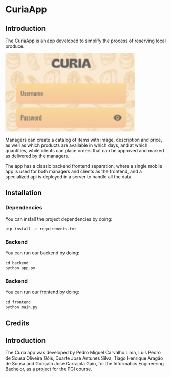 # CuriaApp

## Introduction

The CuriaApp is an app developed to simplify the process of reserving local produce. 

![Login](assets/readme.png)

Managers can create a catalog of items with image, description and price, as well as which products are available in which days, and at which quantities, while clients can place orders that can be approved and marked as delivered by the managers.

The app has a classic backend frontend separation, where a single mobile app is used for both managers and clients as the frontend, and a specialized api is deployed in a server to handle all the data.



## Installation

### Dependencies 

You can install the project dependencies by doing:

```
pip install -r requirements.txt
```

### Backend

You can run our backend by doing:

```
cd backend
python app.py
```
### Backend

You can run our frontend by doing:

```
cd frontend
python main.py
```

## Credits

## Introduction

The Curia app was developed by Pedro Miguel Carvalho Lima, Luís Pedro de Sousa Oliveira Góis, Duarte José Antunes Silva, Tiago Henrique Aragão de Sousa and Gonçalo José Carrajola Gaio, for the Informatics Engineering Bachelor, as a project for the PGI course.